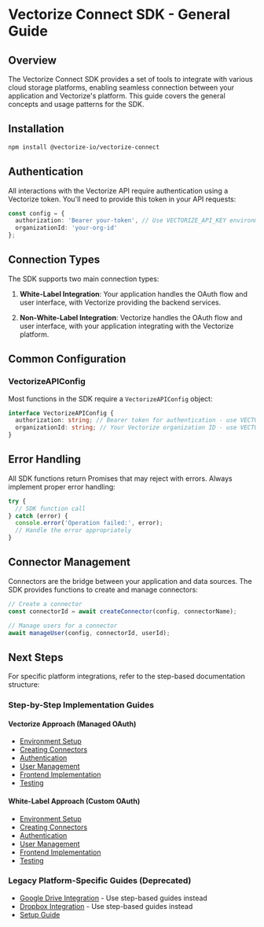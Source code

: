 # Vectorize Connect SDK - General Guide

## Overview

The Vectorize Connect SDK provides a set of tools to integrate with various cloud storage platforms, enabling seamless connection between your application and Vectorize's platform. This guide covers the general concepts and usage patterns for the SDK.

## Installation

```bash
npm install @vectorize-io/vectorize-connect
```

## Authentication

All interactions with the Vectorize API require authentication using a Vectorize token. You'll need to provide this token in your API requests:

```typescript
const config = {
  authorization: 'Bearer your-token', // Use VECTORIZE_API_KEY environment variable
  organizationId: 'your-org-id'
};
```

## Connection Types

The SDK supports two main connection types:

1. **White-Label Integration**: Your application handles the OAuth flow and user interface, with Vectorize providing the backend services.

2. **Non-White-Label Integration**: Vectorize handles the OAuth flow and user interface, with your application integrating with the Vectorize platform.

## Common Configuration

### VectorizeAPIConfig

Most functions in the SDK require a `VectorizeAPIConfig` object:

```typescript
interface VectorizeAPIConfig {
  authorization: string; // Bearer token for authentication - use VECTORIZE_API_KEY env var
  organizationId: string; // Your Vectorize organization ID - use VECTORIZE_ORGANIZATION_ID env var
}
```

## Error Handling

All SDK functions return Promises that may reject with errors. Always implement proper error handling:

```typescript
try {
  // SDK function call
} catch (error) {
  console.error('Operation failed:', error);
  // Handle the error appropriately
}
```

## Connector Management

Connectors are the bridge between your application and data sources. The SDK provides functions to create and manage connectors:

```typescript
// Create a connector
const connectorId = await createConnector(config, connectorName);

// Manage users for a connector
await manageUser(config, connectorId, userId);
```

## Next Steps

For specific platform integrations, refer to the step-based documentation structure:

### Step-by-Step Implementation Guides

#### Vectorize Approach (Managed OAuth)
- [Environment Setup](./environment-setup/vectorize/README.md)
- [Creating Connectors](./creating-connectors/vectorize/README.md)
- [Authentication](./authentication/vectorize/README.md)
- [User Management](./user-management/vectorize/README.md)
- [Frontend Implementation](./frontend-implementation/vectorize/README.md)
- [Testing](./testing/vectorize/README.md)

#### White-Label Approach (Custom OAuth)
- [Environment Setup](./environment-setup/white-label/README.md)
- [Creating Connectors](./creating-connectors/white-label/README.md)
- [Authentication](./authentication/white-label/README.md)
- [User Management](./user-management/white-label/README.md)
- [Frontend Implementation](./frontend-implementation/white-label/README.md)
- [Testing](./testing/white-label/README.md)

### Legacy Platform-Specific Guides (Deprecated)
- [Google Drive Integration](./google-drive/) - Use step-based guides instead
- [Dropbox Integration](./dropbox/) - Use step-based guides instead
- [Setup Guide](./setup.md)
